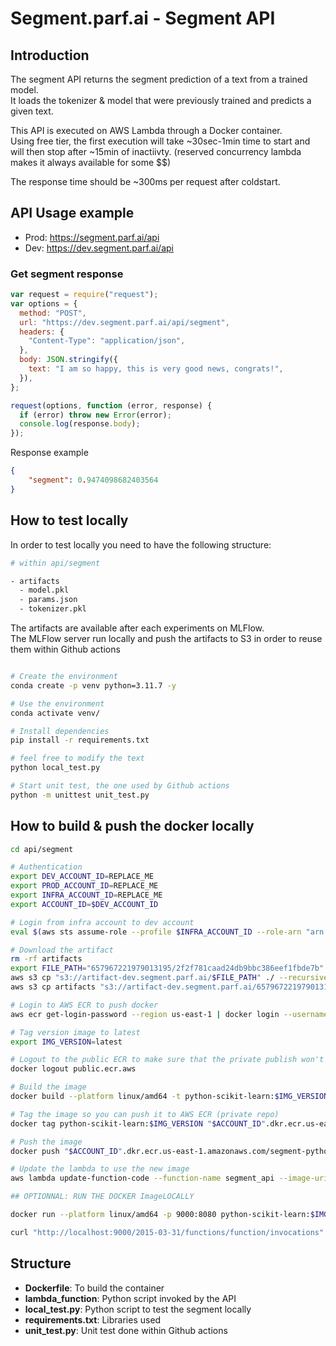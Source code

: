 # Segment.parf.ai - Segment API

## Introduction

The segment API returns the segment prediction of a text from a trained model.  
It loads the tokenizer & model that were previously trained and predicts a given text.

This API is executed on AWS Lambda through a Docker container.  
Using free tier, the first execution will take ~30sec-1min time to start and will then stop after ~15min of inactiivty. (reserved concurrency lambda makes it always available for some $$)

The response time should be ~300ms per request after coldstart.

## API Usage example

- Prod: https://segment.parf.ai/api
- Dev: https://dev.segment.parf.ai/api

### Get segment response

```js
var request = require("request");
var options = {
  method: "POST",
  url: "https://dev.segment.parf.ai/api/segment",
  headers: {
    "Content-Type": "application/json",
  },
  body: JSON.stringify({
    text: "I am so happy, this is very good news, congrats!",
  }),
};

request(options, function (error, response) {
  if (error) throw new Error(error);
  console.log(response.body);
});
```

Response example
```json
{
    "segment": 0.9474098682403564
}
```

## How to test locally

In order to test locally you need to have the following structure:

```sh
# within api/segment

- artifacts
  - model.pkl
  - params.json
  - tokenizer.pkl
```

The artifacts are available after each experiments on MLFlow.  
The MLFlow server run locally and push the artifacts to S3 in order to reuse them within Github actions

```sh

# Create the environment
conda create -p venv python=3.11.7 -y

# Use the environment
conda activate venv/

# Install dependencies
pip install -r requirements.txt

# feel free to modify the text
python local_test.py 

# Start unit test, the one used by Github actions
python -m unittest unit_test.py
```

## How to build & push the docker locally

```sh
cd api/segment

# Authentication
export DEV_ACCOUNT_ID=REPLACE_ME
export PROD_ACCOUNT_ID=REPLACE_ME
export INFRA_ACCOUNT_ID=REPLACE_ME
export ACCOUNT_ID=$DEV_ACCOUNT_ID

# Login from infra account to dev account
eval $(aws sts assume-role --profile $INFRA_ACCOUNT_ID --role-arn "arn:aws:iam::"$ACCOUNT_ID":role/provision" --role-session-name AWSCLI-Session | jq -r '.Credentials | "export AWS_ACCESS_KEY_ID=\(.AccessKeyId)\nexport AWS_SECRET_ACCESS_KEY=\(.SecretAccessKey)\nexport AWS_SESSION_TOKEN=\(.SessionToken)\n"')

# Download the artifact
rm -rf artifacts
export FILE_PATH="657967221979013195/2f2f781caad24db9bbc386eef1fbde7b"
aws s3 cp "s3://artifact-dev.segment.parf.ai/$FILE_PATH" ./ --recursive
aws s3 cp artifacts "s3://artifact-dev.segment.parf.ai/657967221979013195/2f2f781caad24db9bbc386eef1fbde7b/artifacts" --recursive

# Login to AWS ECR to push docker
aws ecr get-login-password --region us-east-1 | docker login --username AWS --password-stdin "$ACCOUNT_ID".dkr.ecr.us-east-1.amazonaws.com/

# Tag version image to latest
export IMG_VERSION=latest

# Logout to the public ECR to make sure that the private publish won't fail
docker logout public.ecr.aws

# Build the image
docker build --platform linux/amd64 -t python-scikit-learn:$IMG_VERSION .

# Tag the image so you can push it to AWS ECR (private repo)
docker tag python-scikit-learn:$IMG_VERSION "$ACCOUNT_ID".dkr.ecr.us-east-1.amazonaws.com/segment-python-scikit-learn:latest

# Push the image
docker push "$ACCOUNT_ID".dkr.ecr.us-east-1.amazonaws.com/segment-python-scikit-learn:latest

# Update the lambda to use the new image
aws lambda update-function-code --function-name segment_api --image-uri "$ACCOUNT_ID".dkr.ecr.us-east-1.amazonaws.com/segment-python-scikit-learn:latest --region us-east-1

## OPTIONNAL: RUN THE DOCKER ImageLOCALLY

docker run --platform linux/amd64 -p 9000:8080 python-scikit-learn:$IMG_VERSION

curl "http://localhost:9000/2015-03-31/functions/function/invocations" -d '{"body": "{\"text\":\"I am so happy this is great news, congrats!\"}"}'
```

## Structure

- **Dockerfile**: To build the container
- **lambda_function**: Python script invoked by the API
- **local_test.py**: Python script to test the segment locally
- **requirements.txt**: Libraries used
- **unit_test.py**: Unit test done within Github actions
